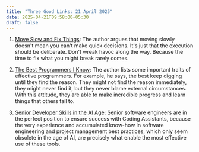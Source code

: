 ```yaml
---
title: "Three Good Links: 21 April 2025"
date: 2025-04-21T09:58:00+05:30
draft: false
---
```


1. [Move Slow and Fix Things][1]: The author argues that moving slowly
   doesn't mean you can't make quick decisions. It's just that the
   execution should be deliberate. Don't wreak havoc along the way.
   Because the time to fix what you might break rarely comes.

2. [The Best Programmers I Know][2]: The author lists some important
   traits of effective programmers.  For example, he says, the best keep
   digging until they find the reason. They might not find the reason
   immediately, they might never find it, but they never blame external
   circumstances.  With this attitude, they are able to make incredible
   progress and learn things that others fail to.

3. [Senior Developer Skills in the AI Age][3]: Senior software engineers
   are in the perfect position to ensure success with Coding Assistants,
   because the very experience and accumulated know-how in software
   engineering and project management best practices, which only seem
   obsolete in the age of AI, are precisely what enable the most
   effective use of these tools.

[1]: https://endler.dev/2024/move-slow-and-fix-things/
[2]: https://endler.dev/2025/best-programmers/
[3]: https://manuel.kiessling.net/2025/03/31/how-seasoned-developers-can-achieve-great-results-with-ai-coding-agents/
